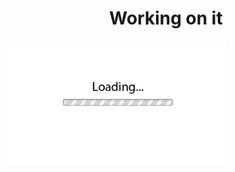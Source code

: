 <h3>
    <h1 align="center" >Working on it</h1> 
    <img align="center" alt="Logo" title="#logo" width="350px" src=".github/LOADING.gif">
</h3>

<!-- <p align="center">
  <a href="https://www.linkedin.com/in/filipe-cancellier-da-costa-8459ab160/">
    <img alt="Made by Filipe" src="https://img.shields.io/badge/made%20by-Filipe-brightgreen">
  </a>

  <img alt="GitHub language count" src="https://img.shields.io/badge/languages-3-brightgreen">

  <img alt="Web" src="https://img.shields.io/badge/web-React-blue">

</p>

## :computer: Web

<h1 align="center">
    <img alt="Web" src=".github/appImage.png" width="650px">
</h1>


## :bookmark: About

My first webpage created with React.

## :rocket: Tech Used

This project was made with the following technologies:

- [Node.js](https://nodejs.org/en/)
- [ReactJS](https://reactjs.org/)

## :fire: How to

- ### **Requirements**

  - It's **necessary** **[Node.js](https://nodejs.org/en/)**
  - You, **need** a package manager like **[NPM](https://www.npmjs.com/)** or **[Yarn](https://yarnpkg.com/)**.

1. Clone the repo :

```sh
  $ git clone https://github.com/Cancellier27/FilipeSite
```

2. Execute the app:

```sh
  # Install de dependencies
  $ yarn install
  $ yarn start
```


## :mailbox_with_mail: Get in touch!

<a href="https://filipe-site.now.sh/" target="_blank" >
  <img alt="Website - Filipe" src="https://img.shields.io/badge/Website--%23F8952D?style=social">
</a>&nbsp;&nbsp;&nbsp;
<a href="https://www.linkedin.com/in/filipe-cancellier-da-costa-8459ab160/" target="_blank" >
  <img alt="Linkedin - Filipe" src="https://img.shields.io/badge/Linkedin--%23F8952D?style=social&logo=linkedin">
</a>&nbsp;&nbsp;&nbsp;
<a href="mailto:filipecancelliercosta@gmail.com" target="_blank" >
  <img alt="Email - Filipe" src="https://img.shields.io/badge/Email--%23F8952D?style=social&logo=gmail">
</a> -->
